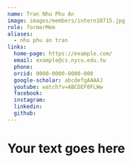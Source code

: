 ```yaml
---
name: Tran Nhu Phu An 
image: images/members/intern10715.jpg 
role: formerMem
aliases:
  - nhu phu an tran
links:
  home-page: https://example.com/
  email: example@cs.nycu.edu.tw
  phone: 
  orcid: 0000-0000-0000-000
  google-scholar: abcdefgAAAAJ
  youtube: watch?v=ABCDEF0FLWw
  facebook:
  instagram:
  linkedin:
  github:
---
```

# Your text goes here
